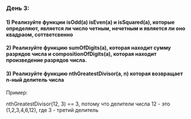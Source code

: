 ### День 3:

#### 1) Реализуйте функции isOdd(a) isEven(a) и isSquared(a), которые определяют, является ли число четным, нечетным и является ли оно квадраом, соттветсвенно
        
#### 2) Реализуйте функцию sumOfDigits(a), которая находит сумму разрядов числа и compositionOfDigits(a), которая находит произведение разрядов числа.

#### 3) Реализуйте функцию nthGreatestDivisor(a, n) которая возвращает n-ный делитель числа

Пример:

nthGreatestDivisor(12, 3) == 3, потому что делители числа 12 - это (1,2,3,4,6,12), где 3 - третий делитель
 
